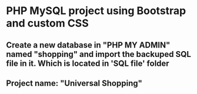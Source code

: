 # PHP MySQL project using Bootstrap and custom CSS
## Create a new database in "PHP MY ADMIN" named "shopping" and import the backuped SQL file in it. Which is located in 'SQL file' folder
## Project name: "Universal Shopping"
